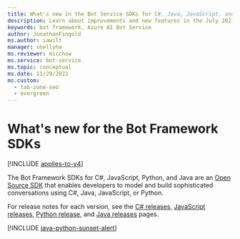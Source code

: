 ```yaml
---
title: What's new in the Bot Service SDKs for C#, Java, JavaScript, and Python
description: Learn about improvements and new features in the July 2021 release of the Bot Framework SDK for C#, Java, JavaScript, and Python.
keywords: bot framework, Azure AI Bot Service
author: JonathanFingold
ms.author: iawilt
manager: shellyha
ms.reviewer: micchow
ms.service: bot-service
ms.topic: conceptual
ms.date: 11/29/2022
ms.custom:
  - tab-zone-seo
  - evergreen
---
```


# What's new for the Bot Framework SDKs

[!INCLUDE [applies-to-v4](includes/applies-to-v4-current.md)]

The Bot Framework SDKs for C#, JavaScript, Python, and Java are an [Open Source SDK](https://github.com/microsoft/botframework-sdk/#readme) that enables developers to model and build sophisticated conversations using C#, Java, JavaScript, or Python.

For release notes for each version, see the [C# releases](https://github.com/microsoft/Botbuilder-dotnet/releases), [JavaScript releases](https://github.com/microsoft/botbuilder-js/releases), [Python release](https://github.com/microsoft/botbuilder-python/releases), and [Java releases](https://github.com/microsoft/botbuilder-java/releases) pages.

[!INCLUDE [java-python-sunset-alert](includes/java-python-sunset-alert.md)]
